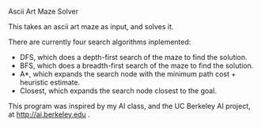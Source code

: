 Ascii Art Maze Solver

This takes an ascii art maze as input, and solves it.

There are currently four search algorithms inplemented:
* DFS, which does a depth-first search of the maze to find the solution.
* BFS, which does a breadth-first search of the maze to find the solution.
* A*, which expands the search node with the minimum path cost + heuristic estimate.
* Closest, which expands the search node closest to the goal.

This program was inspired by my AI class, and the UC Berkeley AI project, at http://ai.berkeley.edu .
